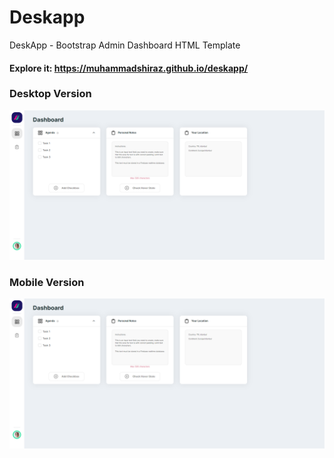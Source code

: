 # Deskapp
DeskApp - Bootstrap Admin Dashboard HTML Template

#### Explore it: https://muhammadshiraz.github.io/deskapp/
### Desktop Version
<p align="center">
  <img src="src/images/screenshot.png">
</p>

### Mobile Version
<p align="center">
  <img src="src/images/screenshot.png">
</p>
